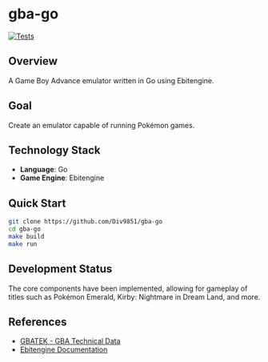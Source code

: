 # gba-go

[![Tests](https://github.com/Div9851/gba-go/actions/workflows/test.yml/badge.svg)](https://github.com/Div9851/gba-go/actions/workflows/test.yml)

## Overview

A Game Boy Advance emulator written in Go using Ebitengine.

## Goal

Create an emulator capable of running Pokémon games.

## Technology Stack

- **Language**: Go
- **Game Engine**: Ebitengine

## Quick Start

```bash
git clone https://github.com/Div9851/gba-go
cd gba-go
make build
make run
```

## Development Status

The core components have been implemented, allowing for gameplay of titles such as Pokémon Emerald, Kirby: Nightmare in Dream Land, and more.

## References

- [GBATEK - GBA Technical Data](https://rust-console.github.io/gbatek-gbaonly)
- [Ebitengine Documentation](https://ebitengine.org/)

